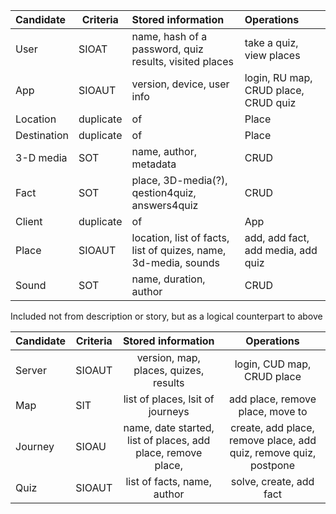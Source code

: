 | Candidate   | Criteria  | Stored information                                              | Operations                                                       |
|:------------|-----------|:----------------------------------------------------------------|:-----------------------------------------------------------------|
| User        | SIOAT     | name, hash of a password, quiz results, visited places          | take a quiz, view places                                         |
| App         | SIOAUT    | version, device, user info                                      | login, RU map, CRUD place, CRUD quiz                             |
| Location    | duplicate | of                                                              | Place                                                            |
| Destination | duplicate | of                                                              | Place                                                            |
| 3-D media   | SOT       | name, author, metadata                                          | CRUD                                                             |
| Fact        | SOT       | place, 3D-media(?), qestion4quiz, answers4quiz                  | CRUD                                                             |
| Client      | duplicate | of                                                              | App                                                              |
| Place       | SIOAUT    | location, list of facts, list of quizes, name, 3d-media, sounds | add, add fact, add media, add quiz                               |
| Sound       | SOT       | name, duration, author                                          | CRUD                                                             |

Included not from description or story, but as a logical counterpart to above

| Candidate   | Criteria  | Stored information                                              | Operations                                                       |
|:------------|-----------|:---------------------------------------------------------------:|:----------------------------------------------------------------:|
| Server      | SIOAUT    | version, map, places, quizes, results                           | login, CUD map, CRUD place                                       |
| Map         | SIT       | list of places, lsit of journeys                                | add place, remove place, move to                                 |
| Journey     | SIOAU     | name, date started, list of places, add place, remove place,    | create, add place, remove place, add quiz, remove quiz, postpone |
| Quiz        | SIOAUT    | list of facts, name, author                                     | solve, create, add fact                                          |

